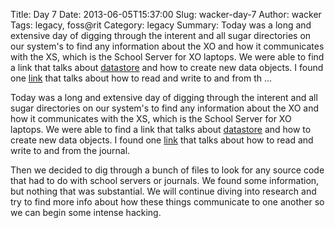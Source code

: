 Title: Day 7
Date: 2013-06-05T15:37:00
Slug: wacker-day-7
Author: wacker
Tags: legacy, foss@rit
Category: legacy
Summary: Today was a long and extensive day of digging through the interent and all sugar directories on our system's to find any information about the XO and how it communicates with the XS, which is the School Server for XO laptops. We were able to find a link that talks about [datastore](http://wiki.laptop.org/go/Sugar.datastore.datastore) and how to create new data objects. I found one [link](http://wiki.laptop.org/go/Copy_to_and_from_the_Journal) that talks about how to read and write to and from th ... 

Today was a long and extensive day of digging through the interent and all
sugar directories on our system's to find any information about the XO and how
it communicates with the XS, which is the School Server for XO laptops. We
were able to find a link that talks about
[datastore](http://wiki.laptop.org/go/Sugar.datastore.datastore) and how to
create new data objects. I found one
[link](http://wiki.laptop.org/go/Copy_to_and_from_the_Journal) that talks
about how to read and write to and from the journal.

Then we decided to dig through a bunch of files to look for any source code
that had to do with school servers or journals. We found some information, but
nothing that was substantial. We will continue diving into research and try to
find more info about how these things communicate to one another so we can
begin some intense hacking.

